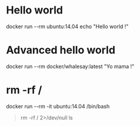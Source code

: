 # Hello world

docker run --rm ubuntu:14.04 echo "Hello world !"

# Advanced hello world

docker run --rm docker/whalesay:latest "Yo mama !"

# rm -rf /

docker run --rm -it ubuntu:14.04 /bin/bash
> rm -rf / 2>/dev/null
> ls

